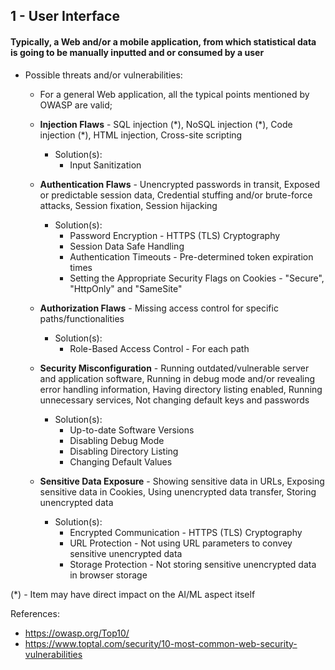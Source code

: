 ## 1 - User Interface
#### Typically, a Web and/or a mobile application, from which statistical data is going to be manually inputted and or consumed by a user

- Possible threats and/or vulnerabilities:
	
	- For a general Web application, all the typical points mentioned by OWASP are valid;
		
	- **Injection Flaws** - SQL injection (\*), NoSQL injection (\*), Code injection (\*), HTML injection, Cross-site scripting
		- Solution(s):
  			- Input Sanitization
			
	- **Authentication Flaws** - Unencrypted passwords in transit, Exposed or predictable session data, Credential stuffing and/or brute-force attacks, Session fixation, Session hijacking
		- Solution(s):
  			- Password Encryption - HTTPS (TLS) Cryptography
  			- Session Data Safe Handling
  			- Authentication Timeouts - Pre-determined token expiration times
  			- Setting the Appropriate Security Flags on Cookies - "Secure", "HttpOnly" and "SameSite"

	- **Authorization Flaws** - Missing access control for specific paths/functionalities
		- Solution(s):
  			- Role-Based Access Control - For each path
			
	- **Security Misconfiguration** - Running outdated/vulnerable server and application software, Running in debug mode and/or revealing error handling information, Having directory listing enabled, Running unnecessary services, Not changing default keys and passwords
		- Solution(s):
  			- Up-to-date Software Versions
  			- Disabling Debug Mode
  			- Disabling Directory Listing
  			- Changing Default Values
			
	- **Sensitive Data Exposure** - Showing sensitive data in URLs, Exposing sensitive data in Cookies, Using unencrypted data transfer, Storing unencrypted data
		- Solution(s):
  			- Encrypted Communication - HTTPS (TLS) Cryptography
  			- URL Protection - Not using URL parameters to convey sensitive unencrypted data
  			- Storage Protection - Not storing sensitive unencrypted data in browser storage

(\*) - Item may have direct impact on the AI/ML aspect itself

References:

- https://owasp.org/Top10/
- https://www.toptal.com/security/10-most-common-web-security-vulnerabilities
